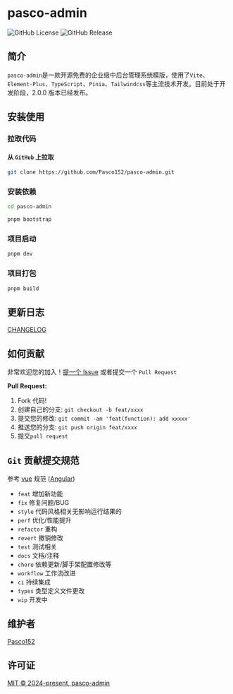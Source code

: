 <h1>pasco-admin</h1>

![GitHub License](https://img.shields.io/github/license/pasco152/pasco-admin?style=flat) ![GitHub Release](https://img.shields.io/github/v/release/pasco152/pasco-admin?style=flat)

## 简介

`pasco-admin`是一款开源免费的企业级中后台管理系统模版，使用了`Vite`、`Element-Plus`、`TypeScript`、`Pinia`、`Tailwindcss`等主流技术开发。目前处于开发阶段，2.0.0 版本已经发布。

## 安装使用

### 拉取代码

#### 从 `GitHub` 上拉取

```bash
git clone https://github.com/Pasco152/pasco-admin.git
```

### 安装依赖

```bash
cd pasco-admin

pnpm bootstrap
```

### 项目启动

```bash
pnpm dev
```

### 项目打包

```bash
pnpm build
```

## 更新日志

[CHANGELOG](./CHANGELOG.md)

## 如何贡献

非常欢迎您的加入！[提一个 Issue](https://github.com/Pasco152/pasco-admin/issues/new) 或者提交一个 `Pull Request`

**Pull Request:**

1. Fork 代码!
2. 创建自己的分支: `git checkout -b feat/xxxx`
3. 提交您的修改: `git commit -am 'feat(function): add xxxxx'`
4. 推送您的分支: `git push origin feat/xxxx`
5. 提交`pull request`

## `Git` 贡献提交规范

参考 [vue](https://github.com/vuejs/vue/blob/dev/.github/COMMIT_CONVENTION.md) 规范 ([Angular](https://github.com/conventional-changelog/conventional-changelog/tree/master/packages/conventional-changelog-angular))

- `feat` 增加新功能
- `fix` 修复问题/BUG
- `style` 代码风格相关无影响运行结果的
- `perf` 优化/性能提升
- `refactor` 重构
- `revert` 撤销修改
- `test` 测试相关
- `docs` 文档/注释
- `chore` 依赖更新/脚手架配置修改等
- `workflow` 工作流改进
- `ci` 持续集成
- `types` 类型定义文件更改
- `wip` 开发中

## 维护者

[Pasco152](https://github.com/Pasco152)

## 许可证

[MIT © 2024-present, pasco-admin](./LICENSE)
